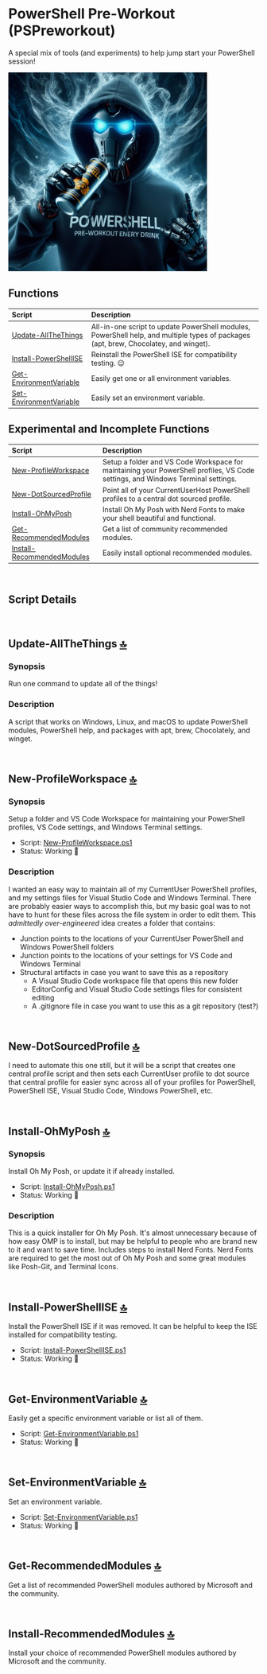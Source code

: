 <!-- markdownlint-disable first-line-heading -->
<!-- markdownlint-disable blanks-around-headings -->
<!-- markdownlint-disable no-inline-html -->
<a name='top'></a><div id='top' />
# PowerShell Pre-Workout (PSPreworkout)

A special mix of tools (and experiments) to help jump start your PowerShell session!

<img src="/media/PSPreWorkout-Droid-1.jpg" alt="An image generated by Bing Image Creator. Prompt: hooded robot hacker wearing a PowerShell shirt, drinking a powerful energy drink with energy swirling around the cup, surrounded by swirling energy, floating in the air, cinematic, hacker professional photography, studio lighting, studio background, advertising photography, intricate details, hyper-detailed, ultra realistic, 8K UHD, PowerShell" width="400" />

## Functions

  | Script | Description |
  | :---   | :---         |
  | [Update-AllTheThings](#updateallthethings) | All-in-one script to update PowerShell modules, PowerShell help, and multiple types of packages (apt, brew, Chocolatey, and winget). |
  | [Install-PowerShellISE](#installpowershellise) | Reinstall the PowerShell ISE for compatibility testing. :wink: |
  | [Get-EnvironmentVariable](#getenvironmentvariable) | Easily get one or all environment variables. |
  | [Set-EnvironmentVariable](#setenvironmentvariable) | Easily set an environment variable. |

## Experimental and Incomplete Functions

  | Script | Description |
  | :---   | :---         |
  | [New-ProfileWorkspace](#newprofileworkspace) | Setup a folder and VS Code Workspace for maintaining your PowerShell profiles, VS Code settings, and Windows Terminal settings. |
  | [New-DotSourcedProfile](#newdotsourcedprofile) | Point all of your CurrentUserHost PowerShell profiles to a central dot sourced profile. |
  | [Install-OhMyPosh](#installohmyposh) | Install Oh My Posh with Nerd Fonts to make your shell beautiful and functional. |
  | [Get-RecommendedModules](#getrecommendedmodules) | Get a list of community recommended modules. |
  | [Install-RecommendedModules](#installrecommendedmodules) | Easily install optional recommended modules. |

&nbsp;

## Script Details

&nbsp;

<a name="updateallthethings"></a><div id='updateallthethings' />
## Update-AllTheThings [:top:](#top "Go to the top of the page.")

### Synopsis

Run one command to update all of the things!

### Description

A script that works on Windows, Linux, and macOS to update PowerShell modules, PowerShell help, and packages with apt, brew, Chocolately, and winget.

&nbsp;

<a name="newprofileworkspace"></a><div id='newprofileworkspace' />
## New-ProfileWorkspace [:top:](#top "Go to the top of the page.")

<!-- markdownlint-disable no-duplicate-heading -->
### Synopsis
<!-- markdownlint-enable no-duplicate-heading -->

Setup a folder and VS Code Workspace for maintaining your PowerShell profiles, VS Code settings, and Windows Terminal settings.

- Script: [New-ProfileWorkspace.ps1](New-ProfileWorkspace.ps1)
- Status: Working :runner:

<!-- markdownlint-disable no-duplicate-heading -->
### Description
<!-- markdownlint-enable no-duplicate-heading -->

I wanted an easy way to maintain all of my CurrentUser PowerShell profiles, and my settings files for Visual Studio Code and Windows Terminal. There are probably easier ways to accomplish this, but my basic goal was to not have to hunt for these files across the file system in order to edit them. This _admittedly over-engineered_ idea creates a folder that contains:

- Junction points to the locations of your CurrentUser PowerShell and Windows PowerShell folders
- Junction points to the locations of your settings for VS Code and Windows Terminal
- Structural artifacts in case you want to save this as a repository
  - A Visual Studio Code workspace file that opens this new folder
  - EditorConfig and Visual Studio Code settings files for consistent editing
  - A .gitignore file in case you want to use this as a git repository (test?)

&nbsp;

<a name="newdotsourcedprofile"></a><div id='newdotsourcedprofile' />
## New-DotSourcedProfile [:top:](#top)

I need to automate this one still, but it will be a script that creates one central profile script and then sets each CurrentUser profile to dot source that central profile for easier sync across all of your profiles for PowerShell, PowerShell ISE, Visual Studio Code, Windows PowerShell, etc.

&nbsp;

<a name='installohmyposh'></a><div id='installohmyposh' />
## Install-OhMyPosh [:top:](#top)

<!-- markdownlint-disable no-duplicate-heading -->
### Synopsis
<!-- markdownlint-enable no-duplicate-heading -->

Install Oh My Posh, or update it if already installed.

- Script: [Install-OhMyPosh.ps1](Install-OhMyPosh.ps1)
- Status: Working :runner:

<!-- markdownlint-disable no-duplicate-heading -->
### Description
<!-- markdownlint-enable no-duplicate-heading -->

This is a quick installer for Oh My Posh. It's almost unnecessary because of how easy OMP is to install, but may be helpful to people who are brand new to it and want to save time. Includes steps to install Nerd Fonts. Nerd Fonts are required to get the most out of Oh My Posh and some great modules like Posh-Git, and Terminal Icons.

&nbsp;

<a name="installpowershellise"></a><div id='installpowershellise' />
## Install-PowerShellISE [:top:](#top)

Install the PowerShell ISE if it was removed. It can be helpful to keep the ISE installed for compatibility testing.

- Script: [Install-PowerShellISE.ps1](Install-PowerShellISE.ps1)
- Status: Working :runner:

&nbsp;

<a name="getenvironmentvariable"></a><div id='getenvironmentvariable' />
## Get-EnvironmentVariable [:top:](#top)

Easily get a specific environment variable or list all of them.

- Script: [Get-EnvironmentVariable.ps1](Get-EnvironmentVariable.ps1)
- Status: Working :runner:

&nbsp;

<a name="setenvironmentvariable"></a><div id='setenvironmentvariable' />
## Set-EnvironmentVariable [:top:](#top)

Set an environment variable.

- Script: [Set-EnvironmentVariable.ps1](Set-EnvironmentVariable.ps1)
- Status: Working :runner:

&nbsp;

<a name="getrecommendedmodules"></a><div id='getrecommendedmodules' />
## Get-RecommendedModules [:top:](#top)

Get a list of recommended PowerShell modules authored by Microsoft and the community.

&nbsp;

<a name="installrecommendedmodules"></a><div id='installrecommendedmodules' />
## Install-RecommendedModules [:top:](#top)

Install your choice of recommended PowerShell modules authored by Microsoft and the community.

